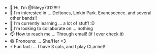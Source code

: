 - 👋 Hi, I’m @Rileyy7312!!!!!
- 👀 I’m interested in ... Deftones, Linkin Park. Evanescence. and several other bands!!
- 🌱 I’m currently learning ... a lot of stuff! :D
- 💞️ I’m looking to collaborate on ... nothing
- 📫 How to reach me ... Through email! (if I ever check it) 
- 😄 Pronouns: ... She/Her <3
- ⚡ Fun fact: ... I have 3 cats, and I play CLarinet!

<!---
Rileyy7312/Rileyy7312 is a ✨ special ✨ repository because its `README.md` (this file) appears on your GitHub profile.
You can click the Preview link to take a look at your changes.
--->
